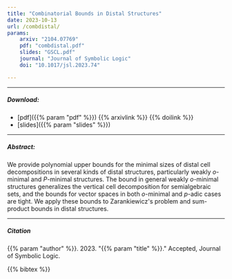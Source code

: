 ```yaml
---
title: "Combinatorial Bounds in Distal Structures" 
date: 2023-10-13
url: /combdistal/
params:
    arxiv: "2104.07769"
    pdf: "combdistal.pdf"
    slides: "GSCL.pdf"
    journal: "Journal of Symbolic Logic"
    doi: "10.1017/jsl.2023.74"

---
```


---

##### Download:

- [pdf]({{% param "pdf" %}})
{{% arxivlink %}}
{{% doilink %}}
- [slides]({{% param "slides" %}})

---

##### Abstract:

We provide polynomial upper bounds for the minimal sizes of distal cell decompositions in several kinds of distal structures, particularly weakly $o$-minimal and $P$-minimal structures. The bound in general weakly $o$-minimal structures generalizes the vertical cell decomposition for semialgebraic sets, and the bounds for vector spaces in both $o$-minimal and $p$-adic cases are tight. We apply these bounds to Zarankiewicz's problem and sum-product bounds in distal structures.

---

##### Citation

{{% param "author" %}}. 2023. "{{% param "title" %}}." Accepted, Journal of Symbolic Logic.

{{% bibtex %}}